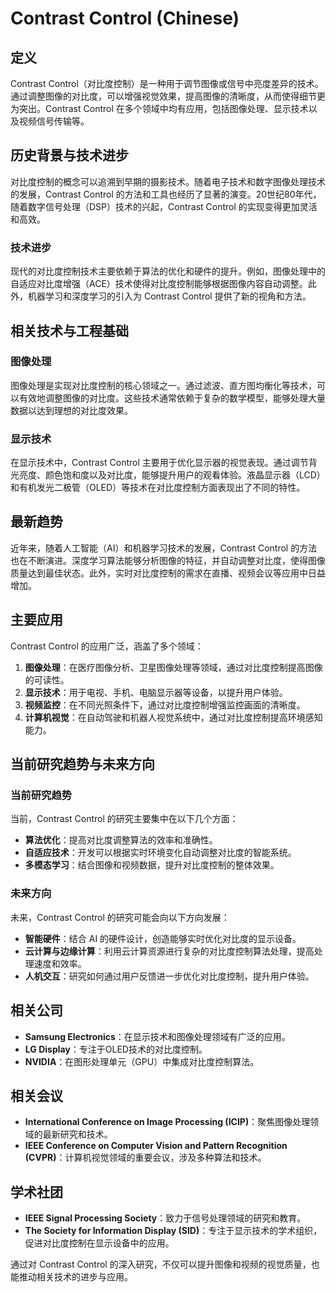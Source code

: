 # Contrast Control (Chinese)

## 定义

Contrast Control（对比度控制）是一种用于调节图像或信号中亮度差异的技术。通过调整图像的对比度，可以增强视觉效果，提高图像的清晰度，从而使得细节更为突出。Contrast Control 在多个领域中均有应用，包括图像处理、显示技术以及视频信号传输等。

## 历史背景与技术进步

对比度控制的概念可以追溯到早期的摄影技术。随着电子技术和数字图像处理技术的发展，Contrast Control 的方法和工具也经历了显著的演变。20世纪80年代，随着数字信号处理（DSP）技术的兴起，Contrast Control 的实现变得更加灵活和高效。

### 技术进步

现代的对比度控制技术主要依赖于算法的优化和硬件的提升。例如，图像处理中的自适应对比度增强（ACE）技术使得对比度控制能够根据图像内容自动调整。此外，机器学习和深度学习的引入为 Contrast Control 提供了新的视角和方法。

## 相关技术与工程基础

### 图像处理

图像处理是实现对比度控制的核心领域之一。通过滤波、直方图均衡化等技术，可以有效地调整图像的对比度。这些技术通常依赖于复杂的数学模型，能够处理大量数据以达到理想的对比度效果。

### 显示技术

在显示技术中，Contrast Control 主要用于优化显示器的视觉表现。通过调节背光亮度、颜色饱和度以及对比度，能够提升用户的观看体验。液晶显示器（LCD）和有机发光二极管（OLED）等技术在对比度控制方面表现出了不同的特性。

## 最新趋势

近年来，随着人工智能（AI）和机器学习技术的发展，Contrast Control 的方法也在不断演进。深度学习算法能够分析图像的特征，并自动调整对比度，使得图像质量达到最佳状态。此外，实时对比度控制的需求在直播、视频会议等应用中日益增加。

## 主要应用

Contrast Control 的应用广泛，涵盖了多个领域：

1. **图像处理**：在医疗图像分析、卫星图像处理等领域，通过对比度控制提高图像的可读性。
2. **显示技术**：用于电视、手机、电脑显示器等设备，以提升用户体验。
3. **视频监控**：在不同光照条件下，通过对比度控制增强监控画面的清晰度。
4. **计算机视觉**：在自动驾驶和机器人视觉系统中，通过对比度控制提高环境感知能力。

## 当前研究趋势与未来方向

### 当前研究趋势

当前，Contrast Control 的研究主要集中在以下几个方面：

- **算法优化**：提高对比度调整算法的效率和准确性。
- **自适应技术**：开发可以根据实时环境变化自动调整对比度的智能系统。
- **多模态学习**：结合图像和视频数据，提升对比度控制的整体效果。

### 未来方向

未来，Contrast Control 的研究可能会向以下方向发展：

- **智能硬件**：结合 AI 的硬件设计，创造能够实时优化对比度的显示设备。
- **云计算与边缘计算**：利用云计算资源进行复杂的对比度控制算法处理，提高处理速度和效率。
- **人机交互**：研究如何通过用户反馈进一步优化对比度控制，提升用户体验。

## 相关公司

- **Samsung Electronics**：在显示技术和图像处理领域有广泛的应用。
- **LG Display**：专注于OLED技术的对比度控制。
- **NVIDIA**：在图形处理单元（GPU）中集成对比度控制算法。
  
## 相关会议

- **International Conference on Image Processing (ICIP)**：聚焦图像处理领域的最新研究和技术。
- **IEEE Conference on Computer Vision and Pattern Recognition (CVPR)**：计算机视觉领域的重要会议，涉及多种算法和技术。
  
## 学术社团

- **IEEE Signal Processing Society**：致力于信号处理领域的研究和教育。
- **The Society for Information Display (SID)**：专注于显示技术的学术组织，促进对比度控制在显示设备中的应用。

通过对 Contrast Control 的深入研究，不仅可以提升图像和视频的视觉质量，也能推动相关技术的进步与应用。